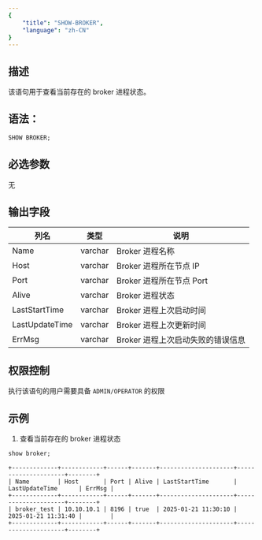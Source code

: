 ```yaml
---
{
    "title": "SHOW-BROKER",
    "language": "zh-CN"
}
---
```


<!--
Licensed to the Apache Software Foundation (ASF) under one
or more contributor license agreements.  See the NOTICE file
distributed with this work for additional information
regarding copyright ownership.  The ASF licenses this file
to you under the Apache License, Version 2.0 (the
"License"); you may not use this file except in compliance
with the License.  You may obtain a copy of the License at

  http://www.apache.org/licenses/LICENSE-2.0

Unless required by applicable law or agreed to in writing,
software distributed under the License is distributed on an
"AS IS" BASIS, WITHOUT WARRANTIES OR CONDITIONS OF ANY
KIND, either express or implied.  See the License for the
specific language governing permissions and limitations
under the License.
-->

## 描述

该语句用于查看当前存在的 broker 进程状态。

## 语法：

```sql
SHOW BROKER;
```

## 必选参数
无

## 输出字段
| 列名    | 类型 | 说明 |
 |-------|----|----|
| Name  | varchar | Broker 进程名称 |
| Host  | varchar | Broker 进程所在节点 IP |
| Port  | varchar | Broker 进程所在节点 Port |
| Alive | varchar | Broker 进程状态 |
| LastStartTime | varchar | Broker 进程上次启动时间 |
|LastUpdateTime | varchar | Broker 进程上次更新时间 |
|ErrMsg | varchar | Broker 进程上次启动失败的错误信息 |


## 权限控制
执行该语句的用户需要具备 `ADMIN/OPERATOR` 的权限

## 示例
1. 查看当前存在的 broker 进程状态
```sql
show broker;
```
```text
+-------------+------------+------+-------+---------------------+---------------------+--------+
| Name        | Host       | Port | Alive | LastStartTime       | LastUpdateTime      | ErrMsg |
+-------------+------------+------+-------+---------------------+---------------------+--------+
| broker_test | 10.10.10.1 | 8196 | true  | 2025-01-21 11:30:10 | 2025-01-21 11:31:40 |        |
+-------------+------------+------+-------+---------------------+---------------------+--------+
```



